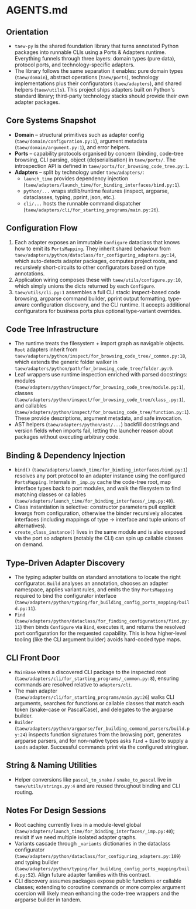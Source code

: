 # AGENTS.md

## Orientation
- `taew-py` is the shared foundation library that turns annotated Python packages into runnable CLIs using a Ports & Adapters runtime. Everything funnels through three layers: domain types (pure data), protocol ports, and technology-specific adapters.
- The library follows the same separation it enables: pure domain types (`taew/domain`), abstract operations (`taew/ports`), technology implementations plus their configurators (`taew/adapters`), and shared helpers (`taew/utils`). This project ships adapters built on Python's standard library; third-party technology stacks should provide their own adapter packages.

## Core Systems Snapshot
- **Domain** – structural primitives such as adapter config (`taew/domain/configuration.py:1`), argument metadata (`taew/domain/argument.py:1`), and error helpers.
- **Ports** – capability protocols organised by concern (binding, code-tree browsing, CLI parsing, object (de)serialisation) in `taew/ports/`. The introspection API is defined in `taew/ports/for_browsing_code_tree.py:1`.
- **Adapters** – split by technology under `taew/adapters/`:
  - `launch_time` provides dependency injection (`taew/adapters/launch_time/for_binding_interfaces/bind.py:1`).
  - `python/...` wraps stdlib/runtime features (inspect, argparse, dataclasses, typing, pprint, json, etc.).
  - `cli/...` hosts the runnable command dispatcher (`taew/adapters/cli/for_starting_programs/main.py:26`).

## Configuration Flow
1. Each adapter exposes an immutable `Configure` dataclass that knows how to emit its `PortsMapping`. They inherit shared behaviour from `taew/adapters/python/dataclass/for_configuring_adapters.py:14`, which auto-detects adapter packages, computes project roots, and recursively short-circuits to other configurators based on type annotations.
2. Application wiring composes these with `taew/utils/configure.py:10`, which simply unions the dicts returned by each `Configure`.
3. `taew/utils/cli.py:1` assembles a full CLI stack: inspect-based code browsing, argparse command builder, pprint output formatting, type-aware configuration discovery, and the CLI runtime. It accepts additional configurators for business ports plus optional type-variant overrides.

## Code Tree Infrastructure
- The runtime treats the filesystem + import graph as navigable objects. `Root` adapters inherit from `taew/adapters/python/inspect/for_browsing_code_tree/_common.py:18`, which extends the generic folder walker in `taew/adapters/python/path/for_browsing_code_tree/folder.py:9`.
- Leaf wrappers use runtime inspection enriched with parsed docstrings: modules (`taew/adapters/python/inspect/for_browsing_code_tree/module.py:1`), classes (`taew/adapters/python/inspect/for_browsing_code_tree/class_.py:1`), and callables (`taew/adapters/python/inspect/for_browsing_code_tree/function.py:1`). These provide descriptions, argument metadata, and safe invocation.
- AST helpers (`taew/adapters/python/ast/...`) backfill docstrings and version fields when imports fail, letting the launcher reason about packages without executing arbitrary code.

## Binding & Dependency Injection
- `bind()` (`taew/adapters/launch_time/for_binding_interfaces/bind.py:1`) resolves any port protocol to an adapter instance using the configured `PortsMapping`. Internals in `_imp.py` cache the code-tree root, map interface types back to port modules, and walk the filesystem to find matching classes or callables (`taew/adapters/launch_time/for_binding_interfaces/_imp.py:40`).
- Class instantiation is selective: constructor parameters pull explicit kwargs from configuration, otherwise the binder recursively allocates interfaces (including mappings of type -> interface and tuple unions of alternatives).
- `create_class_instance()` lives in the same module and is also exposed via the port so adapters (notably the CLI) can spin up callable classes on demand.

## Type-Driven Adapter Discovery
- The typing adapter builds on standard annotations to locate the right configurator. `Build` analyses an annotation, chooses an adapter namespace, applies variant rules, and emits the tiny `PortsMapping` required to bind the configurator interface (`taew/adapters/python/typing/for_building_config_ports_mapping/build.py:11`).
- `Find` (`taew/adapters/python/dataclass/for_finding_configurations/find.py:11`) then binds `Configure` via `Bind`, executes it, and returns the resolved port configuration for the requested capability. This is how higher-level tooling (like the CLI argument builder) avoids hard-coded type maps.

## CLI Front Door
- `MainBase` wires a discovered CLI package to the inspected root (`taew/adapters/cli/for_starting_programs/_common.py:8`), ensuring commands are resolved relative to `adapters/cli`.
- The main adapter (`taew/adapters/cli/for_starting_programs/main.py:26`) walks CLI arguments, searches for functions or callable classes that match each token (snake-case or PascalCase), and delegates to the argparse builder.
- `Builder` (`taew/adapters/python/argparse/for_building_command_parsers/build.py:24`) inspects function signatures from the browsing port, generates argparse parsers, and for non-native types asks `Find` + `Bind` to supply a `Loads` adapter. Successful commands print via the configured stringiser.

## String & Naming Utilities
- Helper conversions like `pascal_to_snake` / `snake_to_pascal` live in `taew/utils/strings.py:4` and are reused throughout binding and CLI routing.

## Notes For Design Sessions
- Root caching currently lives in a module-level global (`taew/adapters/launch_time/for_binding_interfaces/_imp.py:40`); revisit if we need multiple isolated adapter graphs.
- Variants cascade through `_variants` dictionaries in the dataclass configurator (`taew/adapters/python/dataclass/for_configuring_adapters.py:109`) and typing builder (`taew/adapters/python/typing/for_building_config_ports_mapping/build.py:52`). Align future adapter families with this contract.
- CLI discovery assumes packages expose public functions or callable classes; extending to coroutine commands or more complex argument coercion will likely mean enhancing the code-tree wrappers and the argparse builder in tandem.

